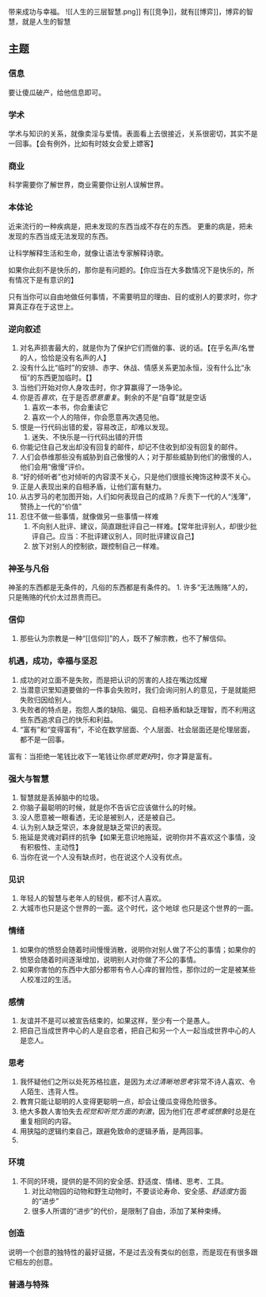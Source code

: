 带来成功与幸福。
![[人生的三层智慧.png]]
有[[竞争]]，就有[[博弈]]，博弈的智慧，就是人生的智慧

## 主题
### 信息
要让傻瓜破产，给他信息即可。
### 学术
学术与知识的关系，就像卖淫与爱情。表面看上去很接近，关系很密切，其实不是一回事。【会有例外，比如有时妓女会爱上嫖客】
### 商业
科学需要你了解世界，商业需要你让别人误解世界。
### 本体论
近来流行的一种疾病是，把未发现的东西当成不存在的东西。
更重的病是，把未发现的东西当成无法发现的东西。

让科学解释生活和生命，就像让语法专家解释诗歌。

如果你此刻不是快乐的，那你是有问题的。【你应当在大多数情况下是快乐的，所有情况下是有意识的】

只有当你可以自由地做任何事情，不需要明显的理由、目的或别人的要求时，你才算真正存在于这世上。
### 逆向叙述
1. 对名声损害最大的，就是你为了保护它们而做的事、说的话。【在乎名声/名誉的人，恰恰是没有名声的人】
2. 没有什么比“临时”的安排、赤字、休战、情感关系更加永恒，没有什么比“永恒”的东西更加临时。【】
3. 当他们开始对你人身攻击时，你才算赢得了一场争论。
4. 你是否*喜欢*，在于是否*愿意重复*。剩余的不是“自尊”就是空话
	1. 喜欢一本书，你会重读它
	2. 喜欢一个人的陪伴，你会愿意再次遇见他。
5. 恨是一行代码出错的爱，容易改正，却难以发现。
	1. 迷失、不快乐是一行代码出错的开悟
6. 你能记住自己发出却没有回复的邮件，却记不住收到却没有回复的邮件。
7. 人们会恭维那些没有威胁到自己傲慢的人；对于那些威胁到他们的傲慢的人，他们会用“傲慢”评价。
8. “好的倾听者”也对倾听的内容漠不关心，只是他们很擅长掩饰这种漠不关心。
9. 正是人表现出来的自相矛盾，让他们富有魅力。
10. 从古罗马的老加图开始，人们如何表现自己的成熟？斥责下一代的人“浅薄”，赞扬上一代的“价值”
11. 忍住不做一些事情，就像做另一些事情一样难
	1. 不向别人批评、建议，简直跟批评自己一样难。【常年批评别人，却很少批评自己。应当：不批评建议别人，同时批评建议自己】
	2. 放下对别人的控制欲，跟控制自己一样难。
### 神圣与凡俗
神圣的东西都是无条件的，凡俗的东西都是有条件的。
	1. 许多“无法贿赂”人的，只是贿赂的代价太过昂贵而已。
### 信仰
1. 那些认为宗教是一种“[[信仰]]”的人，既不了解宗教，也不了解信仰。
### 机遇，成功，幸福与坚忍
1. 成功的对立面不是失败，而是把认识的厉害的人挂在嘴边炫耀
2. 当潜意识里知道要做的一件事会失败时，我们会询问别人的意见，于是就能把失败归因给别人。
3. 失败者的特点是，抱怨人类的缺陷、偏见、自相矛盾和缺乏理智，而不利用这些东西追求自己的快乐和利益。
4. “富有”和“变得富有”，不论在数学层面、个人层面、社会层面还是伦理层面，都不是一回事。

富有：当拒绝一笔钱比收下一笔钱让你*感觉更好*时，你才算是富有。
### 强大与智慧
1. 智慧就是丢掉脑中的垃圾。
2. 你脑子最聪明的时候，就是你不告诉它应该做什么的时候。
3. 没人愿意被一眼看透，无论是被别人，还是被自己。
4. 认为别人缺乏常识，本身就是缺乏常识的表现。
5. 拖延是灵魂对羁绊的抗争【如果无意识地拖延，说明你并不喜欢这个事情，没有积极性、主动性】
6. 当你在说一个人没有缺点时，也在说这个人没有优点。

### 见识
1. 年轻人的智慧与老年人的轻佻，都不讨人喜欢。
2. 大城市也只是这个世界的一面。这个时代，这个地球 也只是这个世界的一面。
### 情绪
1. 如果你的愤怒会随着时间慢慢消散，说明你对别人做了不公的事情；如果你的愤怒会随着时间逐渐增加，说明别人对你做了不公的事情。
2. 如果你害怕的东西中大部分都带有令人心痒的冒险性，那你过的一定是被某些人校准过的生活。
### 感情
1. 友谊并不是可以被宣告结束的，如果这样，至少有一个是愚人。
2. 把自己当成世界中心的人是自恋者，把自己和另一个人一起当成世界中心的人是恋人。
### 思考
1. 我怀疑他们之所以处死苏格拉底，是因为*太过清晰地思考*非常不诗人喜欢、令人陌生、违背人性。
2. 教育只能让聪明的人变得更聪明一点，却会让傻瓜变得危险很多。
3. 绝大多数人害怕失去*视觉和听觉方面的刺激*，因为他们在*思考或想象*时总是在重复相同的内容。
4. 用狭隘的逻辑约束自己，跟避免致命的逻辑矛盾，是两回事。
5. 
### 环境
1. 不同的环境，提供的是不同的安全感、舒适度、情绪、思考、工具。
	1. 对比动物园的动物和野生动物时，不要谈论寿命、安全感、*舒适度*方面的“进步”
	2. 很多人所谓的“进步”的代价，是限制了自由，添加了某种束缚。
### 创造
说明一个创意的独特性的最好证据，不是过去没有类似的创意，而是现在有很多跟它相左的创意。
### 普通与特殊